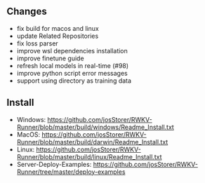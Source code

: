 ## Changes

- fix build for macos and linux
- update Related Repositories
- fix loss parser
- improve wsl dependencies installation
- improve finetune guide
- refresh local models in real-time (#98)
- improve python script error messages
- support using directory as training data

## Install

- Windows: https://github.com/josStorer/RWKV-Runner/blob/master/build/windows/Readme_Install.txt
- MacOS: https://github.com/josStorer/RWKV-Runner/blob/master/build/darwin/Readme_Install.txt
- Linux: https://github.com/josStorer/RWKV-Runner/blob/master/build/linux/Readme_Install.txt
- Server-Deploy-Examples: https://github.com/josStorer/RWKV-Runner/tree/master/deploy-examples